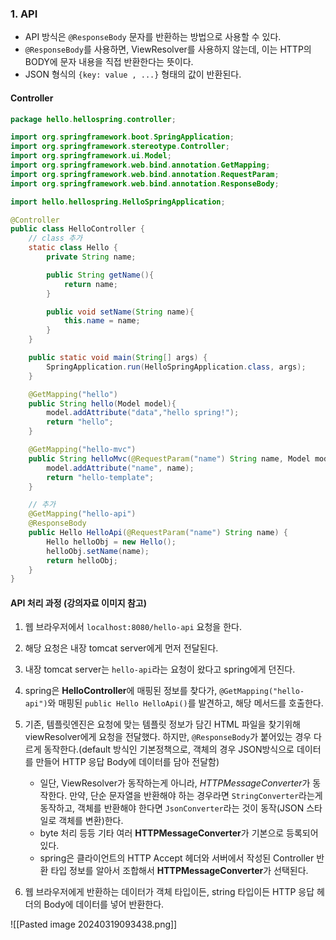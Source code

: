 
### 1. API

- API 방식은 `@ResponseBody` 문자를 반환하는 방법으로 사용할 수 있다.
- `@ResponseBody`를 사용하면, ViewResolver를 사용하지 않는데, 이는 HTTP의 BODY에 문자 내용을 직접 반환한다는 뜻이다.
- JSON 형식의 `{key: value , ...}` 형태의 값이 반환된다.

#### Controller

```java
package hello.hellospring.controller;

import org.springframework.boot.SpringApplication;
import org.springframework.stereotype.Controller;
import org.springframework.ui.Model;
import org.springframework.web.bind.annotation.GetMapping;
import org.springframework.web.bind.annotation.RequestParam;
import org.springframework.web.bind.annotation.ResponseBody;

import hello.hellospring.HelloSpringApplication;

@Controller
public class HelloController {
    // class 추가
    static class Hello {
        private String name;

        public String getName(){
            return name;
        }

        public void setName(String name){
            this.name = name;
        }
    }

    public static void main(String[] args) {
		SpringApplication.run(HelloSpringApplication.class, args);
	}

    @GetMapping("hello")
    public String hello(Model model){
        model.addAttribute("data","hello spring!");
        return "hello";
    }

    @GetMapping("hello-mvc")
    public String helloMvc(@RequestParam("name") String name, Model model){
        model.addAttribute("name", name);
        return "hello-template";
    }

    // 추가
    @GetMapping("hello-api")
    @ResponseBody
    public Hello HelloApi(@RequestParam("name") String name) {
        Hello helloObj = new Hello();
        helloObj.setName(name);
        return helloObj;
    }
}

```

#### API 처리 과정 (강의자료 이미지 참고)

1. 웹 브라우저에서 `localhost:8080/hello-api` 요청을 한다.
2. 해당 요청은 내장 tomcat server에게 먼저 전달된다.
3. 내장 tomcat server는 `hello-api`라는 요청이 왔다고 spring에게 던진다.
4. spring은 **HelloController**에 매핑된 정보를 찾다가, `@GetMapping("hello-api")`와 매핑된 `public Hello HelloApi()`를 발견하고, 해당 메서드를 호출한다.
5. 기존, 템플릿엔진은 요청에 맞는 템플릿 정보가 담긴 HTML 파일을 찾기위해 viewResolver에게 요청을 전달했다. 하지만, `@ResponseBody`가 붙어있는 경우 다르게 동작한다.(default 방식인 기본정책으로, 객체의 경우 JSON방식으로 데이터를 만들어 HTTP 응답 Body에 데이터를 담아 전달함)

   - 일단, ViewResolver가 동작하는게 아니라, *HTTPMessageConverter*가 동작한다. 만약, 단순 문자열을 반환해야 하는 경우라면 `StringConverter`라는게 동작하고, 객체를 반환해야 한다면 `JsonConverter`라는 것이 동작(JSON 스타일로 객체를 변환)한다.
   - byte 처리 등등 기타 여러 **HTTPMessageConverter**가 기본으로 등록되어 있다.
   - spring은 클라이언트의 HTTP Accept 헤더와 서버에서 작성된 Controller 반환 타입 정보를 알아서 조합해서 **HTTPMessageConverter**가 선택된다.

6. 웹 브라우저에게 반환하는 데이터가 객체 타입이든, string 타입이든 HTTP 응답 헤더의 Body에 데이터를 넣어 반환한다.

![[Pasted image 20240319093438.png]]